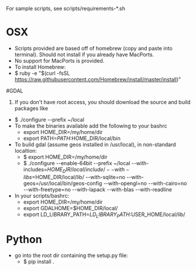 For sample scripts, see scripts/requirements-*.sh

# OSX

*  Scripts provided are based off of homebrew (copy and paste into terminal).  Should not install if you already have MacPorts.
*  No support for MacPorts is provided.
*  To install Homebrew:
  * $ ruby -e "$(curl -fsSL https://raw.githubusercontent.com/Homebrew/install/master/install)"

#GDAL

1. If you don't have root access, you should download the source and build packages like
  * $ ./configure --prefix ~/local
* To make the binaries available add the following to your bashrc
  * export HOME_DIR=/my/home/dir
  * export PATH=$PATH:$HOME_DIR/local/bin
* To build gdal (assume geos installed in /usr/local), in non-standard localtion:
  * $ export HOME_DIR=/my/home/dir
  * $ ./configure --enable-64bit --prefix ~/local --with-includes=$HOME_DIR/local/include/ --with-libs=$HOME_DIR/local/lib/ --with-sqlite=no --with-geos=/usr/local/bin/geos-config --with-opengl=no --with-cairo=no --with-freetype=no --with-lapack --with-blas --with-readline
* In your scripts/bashrc:
  * export HOME_DIR=/my/home/dir
  * export GDALHOME=$HOME_DIR/local/
  * export LD_LIBRARY_PATH=$LD_LIBRARY_PATH:$USER_HOME/local/lib/

# Python
* go into the root dir containing the setup.py file:
  * $ pip install .
